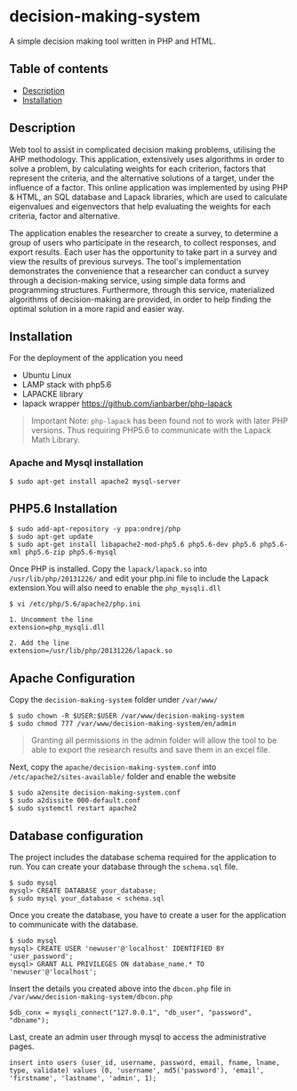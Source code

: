 # decision-making-system
A simple decision making tool written in PHP and HTML.

## Table of contents
- [Description](#description)
- [Installation](#installation)

## Description
Web tool to assist in complicated decision making problems, utilising the AHP methodology. This application, extensively uses algorithms in order to solve a problem, by calculating weights for each criterion, factors that represent the criteria, and the alternative solutions of a target, under the influence of a factor. This online application was implemented by using PHP & HTML, an SQL database and Lapack libraries, which are used to calculate eigenvalues and eigenvectors that help evaluating the weights for each criteria, factor and alternative.

The application enables the researcher to create a survey, to determine a group of users who participate in the research, to collect responses, and export results. Each user has the opportunity to take part in a survey and view the results of previous surveys.
The tool's implementation demonstrates the convenience that a researcher can conduct a survey through a decision-making service, using simple data forms and programming structures. Furthermore, through this service, materialized algorithms of decision-making are provided, in order to help finding the optimal solution in a more rapid and easier way.

## Installation
For the deployment of the application you need
* Ubuntu Linux
* LAMP stack with php5.6
* LAPACKE library
* lapack wrapper https://github.com/ianbarber/php-lapack

> Important Note: `php-lapack` has been found not to work with later PHP versions. Thus requiring PHP5.6 to communicate with the Lapack Math Library.

### Apache and Mysql installation
```
$ sudo apt-get install apache2 mysql-server
```

## PHP5.6 Installation
```
$ sudo add-apt-repository -y ppa:ondrej/php
$ sudo apt-get update
$ sudo apt-get install libapache2-mod-php5.6 php5.6-dev php5.6 php5.6-xml php5.6-zip php5.6-mysql
```

Once PHP is installed. Copy the `lapack/lapack.so` into `/usr/lib/php/20131226/` and edit your php.ini file to include the Lapack extension.You will also need to enable the `php_mysqli.dll`

```
$ vi /etc/php/5.6/apache2/php.ini

1. Uncomment the line
extension=php_mysqli.dll

2. Add the line 
extension=/usr/lib/php/20131226/lapack.so

```
## Apache Configuration

Copy the `decision-making-system` folder under `/var/www/`
```
$ sudo chown -R $USER:$USER /var/www/decision-making-system
$ sudo chmod 777 /var/www/decision-making-system/en/admin
```
> Granting all permissions in the admin folder will allow the tool to be able to export the research results and save them in an excel file.

Next, copy the `apache/decision-making-system.conf` into `/etc/apache2/sites-available/` folder and enable the website
```
$ sudo a2ensite decision-making-system.conf
$ sudo a2dissite 000-default.conf
$ sudo systemctl restart apache2
```

## Database configuration

The project includes the database schema required for the application to run. You can create your database through the `schema.sql` file.
```
$ sudo mysql
mysql> CREATE DATABASE your_database;
$ sudo mysql your_database < schema.sql
```
Once you create the database, you have to create a user for the application to communicate with the database. 
```
$ sudo mysql
mysql> CREATE USER 'newuser'@'localhost' IDENTIFIED BY 'user_password';
mysql> GRANT ALL PRIVILEGES ON database_name.* TO 'newuser'@'localhost';
```
Insert the details you created above into the `dbcon.php` file in `/var/www/decision-making-system/dbcon.php` 
```
$db_conx = mysqli_connect("127.0.0.1", "db_user", "password", "dbname");
```

Last, create an admin user through mysql to access the administrative pages.
```
insert into users (user_id, username, password, email, fname, lname, type, validate) values (0, 'username', md5('password'), 'email', 'firstname', 'lastname', 'admin', 1);
```
